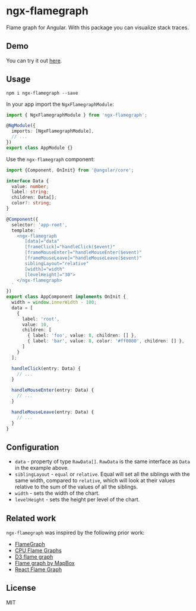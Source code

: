 # ngx-flamegraph

Flame graph for Angular. With this package you can visualize stack traces.

## Demo

You can try it out [here](https://ngx-flamegraph.firebaseapp.com/).

## Usage

```shell script
npm i ngx-flamegraph --save
```

In your app import the `NgxFlamegraphModule`:

```ts
import { NgxFlamegraphModule } from 'ngx-flamegraph';

@NgModule({
  imports: [NgxFlamegraphModule],
  // ...
})
export class AppModule {}
```

Use the `ngx-flamegraph` component:

```ts
import {Component, OnInit} from '@angular/core';

interface Data {
  value: number;
  label: string;
  children: Data[];
  color?: string;
}

@Component({
  selector: 'app-root',
  template: `
    <ngx-flamegraph
       [data]="data"
       [frameClick]="handleClick($event)"
       [frameMouseEnter]="handleMouseEnter($event)"
       [frameMouseLeave]="handleMouseLeave($event)"
       siblingLayout="relative"
       [width]="width"
       [levelHeight]="30">
    </ngx-flamegraph>
  `
})
export class AppComponent implements OnInit {
  width = window.innerWidth - 100;
  data = [
    {
      label: 'root',
      value: 10,
      children: [
        { label: 'foo', value: 8, children: [] },
        { label: 'bar', value: 8, color: '#ff0000', children: [] },
      ]
    }
  ];

  handleClick(entry: Data) {
    // ...
  }

  handleMouseEnter(entry: Data) {
    // ...
  }

  handleMouseLeave(entry: Data) {
    // ...
  }
}
```

## Configuration

- `data` - property of type `RawData[]`. `RawData` is the same interface as `Data` in the example above.
- `siblingLayout` - `equal` or `relative`. Equal will set all the siblings with the same width, compared to `relative`, which will look at their values relative to the sum of the values of all the siblings.
- `width` - sets the width of the chart.
- `levelHeight` - sets the height per level of the chart.

## Related work

`ngx-flamegraph` was inspired by the following prior work:

- [FlameGraph](https://github.com/brendangregg/FlameGraph)
- [CPU Flame Graphs](http://www.brendangregg.com/FlameGraphs/cpuflamegraphs.html)
- [D3 flame graph](https://github.com/spiermar/d3-flame-graph)
- [Flame graph by MapBox](https://github.com/mapbox/flamebearer)
- [React Flame Graph](https://github.com/bvaughn/react-flame-graph)

## License

MIT

